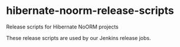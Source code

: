 # hibernate-noorm-release-scripts
Release scripts for Hibernate NoORM projects

These release scripts are used by our Jenkins release jobs.
